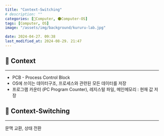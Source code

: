 ```yaml
---
title: "Context-Switching"
# description: ""
categories: [💫Computer, 🌑Computer-OS]
tags: [Computer, OS]
image: "/assets/img/background/kururu-lab.jpg"

date: 2024-04-27. 09:38
last_modified_at: 2024-08-29. 21:47
---
```


## 💫 Context

---

- PCB - Process Control Block
- OS에 쓰이는 데이터구조, 프로세스와 관련된 모든 데이터를 저장
- 프로그램 카운터 (PC Program Counter), 레지스털 파일, 메인메모리 : 현재 값 저장

## 💫 Context-Switching

---

문맥 교환, 상태 전환
